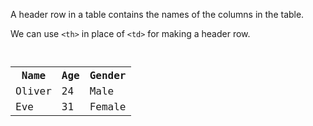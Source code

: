 A header row in a table contains the names of the columns in the table.

We can use `<th>` in place of `<td>` for making a header row.

<codeblock language="html" type="lesson">
<code>
<table>
  <tr>
    <th>Name</th>
    <th>Age</th>
    <th>Gender</th>
  </tr>
  <tr>
    <td>Oliver</td>
    <td>24</td>
    <td>Male</td>
  </tr>
  <tr>
    <td>Eve</td>
    <td>31</td>
    <td>Female</td>
  </tr>
</table>
</code>
</codeblock>
